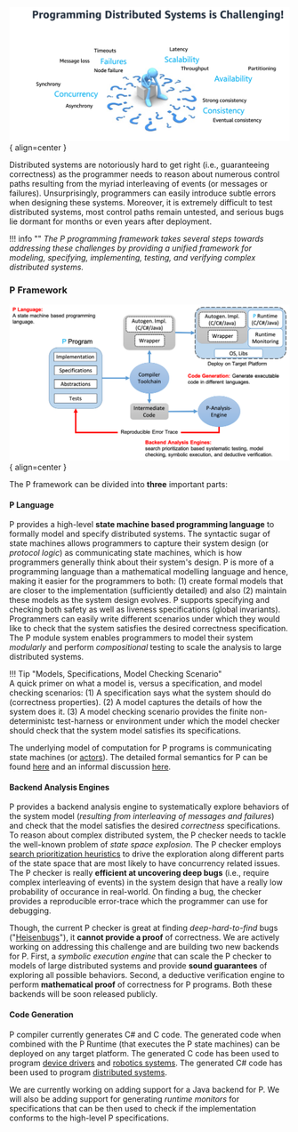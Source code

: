 <style>
  .md-typeset h1,
  .md-content__button {
    display: none;
  }
</style>

![Placeholder](distsystem.png){ align=center }

Distributed systems are notoriously hard to get right (i.e., guaranteeing correctness) as the
programmer needs to reason about numerous control paths resulting from the myriad
interleaving of events (or messages or failures). Unsurprisingly, programmers can easily
introduce subtle errors when designing these systems. Moreover, it is extremely
difficult to test distributed systems, most control paths remain untested, and serious
bugs lie dormant for months or even years after deployment.

!!! info ""
    _The P programming framework takes several steps towards addressing these challenges by providing
    a unified framework for modeling, specifying, implementing, testing, and verifying complex
    distributed systems._

### P Framework

![Placeholder](toolchain.png){ align=center }

The P framework can be divided into **three** important parts:

#### P Language

P provides a high-level **state machine based programming language** to formally model and specify
distributed systems. The syntactic sugar of state machines allows programmers to capture
their system design (or _protocol logic_) as communicating state machines, which is how programmers generally
think about their system's design. P is more of a programming language than a mathematical
modelling language and hence, making it easier for the programmers to both: (1) create formal models that are closer
to the implementation (sufficiently detailed) and also (2) maintain these models as the system design evolves.
P supports specifying and checking both safety as well as liveness specifications (global invariants).
Programmers can easily write different scenarios under which they would like to check that the system satisfies the desired correctness specification.
The P module system enables programmers to model their system _modularly_ and
perform _compositional_ testing to scale the analysis to large distributed systems.


!!! Tip "Models, Specifications, Model Checking Scenario"  
    A quick primer on what a model
    is, versus a specification, and model checking scenarios: (1) A specification says what
    the system should do (correctness properties). (2) A model captures the details of how the
    system does it. (3) A model checking scenario provides the finite non-deterministc
    test-harness or environment under which the model checker should check that the system
    model satisfies its specifications.

The underlying model of computation for P programs is communicating state machines (or [actors](https://en.wikipedia.org/wiki/Actor_model)). The detailed formal semantics for P can be found [here](https://ankushdesai.github.io/assets/papers/modp.pdf) and an informal discussion [here](advanced/psemantics.md).

#### Backend Analysis Engines

P provides a backend analysis engine to systematically explore behaviors of the system model (_resulting from interleaving of messages and failures_) and check that the model satisfies the desired _correctness_ specifications.
To reason about complex distributed system, the P checker needs to tackle the well-known problem of _state space explosion_. The P checker employs [search prioritization heuristics](https://ankushdesai.github.io/assets/papers/fse-desai.pdf) to drive the exploration along different parts of the state space that are most likely to have concurrency related issues. The P checker is really **efficient at uncovering deep bugs** (i.e., require complex interleaving of events) in the system design that have a really low probability of occurance in real-world. On finding a bug, the checker provides a reproducible error-trace which the programmer can use for debugging.

Though, the current P checker is great at finding _deep-hard-to-find_ bugs ("[Heisenbugs](https://en.wikipedia.org/wiki/Heisenbug)"), it **cannot provide a proof** of correctness.
We are actively working on addressing this challenge and are building two new backends for P. First, a _symbolic execution engine_ that can scale the P checker to models of large
distributed systems and provide **sound guarantees** of exploring all possible behaviors. Second, a deductive verification engine to perform **mathematical proof** of correctness for P programs. Both these backends will be soon released publicly.

[^1]: They are currently maintained in the dev branch `symbolic-codegen`.

#### Code Generation

P compiler currently generates C# and C code. The generated code when combined with the P Runtime (that executes the P state machines) can be deployed on any target platform.
The generated C code has been used to program [device drivers](https://ankushdesai.github.io/assets/papers/p.pdf) and [robotics systems](https://ankushdesai.github.io/assets/papers/drona.pdf). The generated C# code has been used to program [distributed systems](https://ankushdesai.github.io/assets/papers/modp.pdf).

We are currently working on adding support for a Java backend for P. We will also be adding support for generating _runtime monitors_ for specifications that can be then used to check if the implementation conforms to the high-level P specifications.
